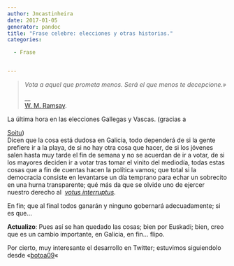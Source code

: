 ```yaml
---
author: Jmcastinheira
date: 2017-01-05
generator: pandoc
title: "Frase celebre: elecciones y otras historias."
categories:

  - Frase


---
```




> *Vota a aquel que prometa menos. Será el que menos te decepcione.»*
>
> \_\_\
> [W. M. Ramsay](http://en.wikipedia.org/wiki/William_Mitchell_Ramsay).

La última hora en las elecciones Gallegas y Vascas. (gracias a

[So](http://www.soitu.es/soitu/2009/02/24/met/1235430849_998715.html)[itu](http://www.soitu.es/soitu/2009/02/24/met/1235430849_998715.html))\
Dicen que la cosa está dudosa en Galicia, todo dependerá de si la gente
prefiere ir a la playa, de si no hay otra cosa que hacer, de si los
jóvenes salen hasta muy tarde el fin de semana y no se acuerdan de ir a
votar, de si los mayores deciden ir a votar tras tomar el vinito del
mediodía, todas estas cosas que a fin de cuentas hacen la política
vamos; que total si la democracia consiste en levantarse un día temprano
para echar un sobrecito en una hurna transparente; qué más da que se
olvide uno de ejercer nuestro derecho al  [*votus
interruptus*](http://entelequia.bligoo.com/content/view/132073/La_politica_emocional.html).

En fin; que al final todos ganarán y ninguno gobernará adecuadamente; si
es que...

**Actualizo**: Pues así se han quedado las cosas; bien por Euskadi;
bien, creo que es un cambio importante, en Galicia, en fin... flipo.

Por cierto, muy interesante el desarrollo en Twitter; estuvimos
siguiendolo desde
«[botoa09](http://search.twitter.com/search?ands=&from=&lang=all&near=&nots=&ors=&phrase=%23botoa09&q=&ref=&rpp=50&since=2009-03-01&source=&tag=&to=&units=mi&until=&within=15)«
